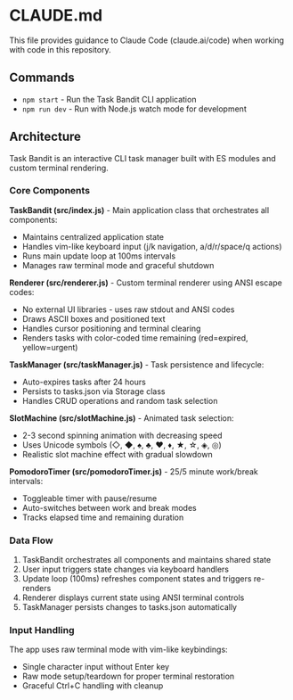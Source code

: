 # CLAUDE.md

This file provides guidance to Claude Code (claude.ai/code) when working with code in this repository.

## Commands

- `npm start` - Run the Task Bandit CLI application
- `npm run dev` - Run with Node.js watch mode for development

## Architecture

Task Bandit is an interactive CLI task manager built with ES modules and custom terminal rendering.

### Core Components

**TaskBandit (src/index.js)** - Main application class that orchestrates all components:
- Maintains centralized application state
- Handles vim-like keyboard input (j/k navigation, a/d/r/space/q actions)
- Runs main update loop at 100ms intervals
- Manages raw terminal mode and graceful shutdown

**Renderer (src/renderer.js)** - Custom terminal renderer using ANSI escape codes:
- No external UI libraries - uses raw stdout and ANSI codes
- Draws ASCII boxes and positioned text
- Handles cursor positioning and terminal clearing
- Renders tasks with color-coded time remaining (red=expired, yellow=urgent)

**TaskManager (src/taskManager.js)** - Task persistence and lifecycle:
- Auto-expires tasks after 24 hours
- Persists to tasks.json via Storage class
- Handles CRUD operations and random task selection

**SlotMachine (src/slotMachine.js)** - Animated task selection:
- 2-3 second spinning animation with decreasing speed
- Uses Unicode symbols (◇, ◆, ♠, ♣, ♥, ♦, ★, ☆, ◈, ◎)
- Realistic slot machine effect with gradual slowdown

**PomodoroTimer (src/pomodoroTimer.js)** - 25/5 minute work/break intervals:
- Toggleable timer with pause/resume
- Auto-switches between work and break modes
- Tracks elapsed time and remaining duration

### Data Flow

1. TaskBandit orchestrates all components and maintains shared state
2. User input triggers state changes via keyboard handlers
3. Update loop (100ms) refreshes component states and triggers re-renders
4. Renderer displays current state using ANSI terminal controls
5. TaskManager persists changes to tasks.json automatically

### Input Handling

The app uses raw terminal mode with vim-like keybindings:
- Single character input without Enter key
- Raw mode setup/teardown for proper terminal restoration
- Graceful Ctrl+C handling with cleanup